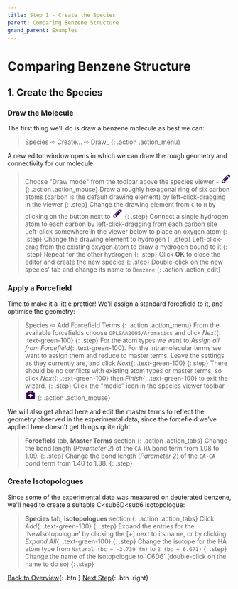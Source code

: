 ```yaml
---
title: Step 1 - Create the Species
parent: Comparing Benzene Structure
grand_parent: Examples
---
```

# Comparing Benzene Structure

## 1. Create the Species

### Draw the Molecule

The first thing we'll do is draw a benzene molecule as best we can:

> Species &#8680; Create... &#8680; Draw_
{: .action .action_menu}

A new editor window opens in which we can draw the rough geometry and connectivity for our molecule.

> Choose "Draw mode" from the toolbar above the species viewer - ![Draw mode](../icons/viewer_edit.png)
{: .action .action_mouse}
> Draw a roughly hexagonal ring of six carbon atoms (carbon is the default drawing element) by left-click-dragging in the viewer
{: .step}
> Change the drawing element from `C` to `H` by clicking on the button next to ![Draw mode](../icons/viewer_edit.png)
{: .step}
> Connect a single hydrogen atom to each carbon by left-click-dragging from each carbon site 
> Left-click somewhere in the viewer below to place an oxygen atom
{: .step}
> Change the drawing element to hydrogen
{: .step}
> Left-click-drag from the existing oxygen atom to draw a hydrogen bound to it
{: .step}
> Repeat for the other hydrogen
{: .step}
> Click **OK** to close the editor and create the new species
{: .step}
> Double-click on the new species' tab and change its name to `Benzene`
{: .action .action_edit}

### Apply a Forcefield

Time to make it a little prettier!  We'll assign a standard forcefield to it, and optimise the geometry:

> Species &#8680; Add Forcefield Terms
{: .action .action_menu}
> From the available forcefields choose `OPLSAA2005/Aromatics` and click _Next_{: .text-green-100}
{: .step}
> For the atom types we want to _Assign all from Forcefield_{: .text-green-100}. For the intramolecular terms we want to assign them and reduce to master terms. Leave the settings as they currently are, and click _Next_{: .text-green-100}
{: step}
> There should be no conflicts with existing atom types or master terms, so click _Next_{: .text-green-100} then _Finish_{: .text-green-100} to exit the wizard.
{: .step}
> Click the "medic" icon in the species viewer toolbar - ![Medic - Geometry optimise the current species](../icons/viewer_medic.png)
{: .action .action_mouse}

We will also get ahead here and edit the master terms to reflect the geometry observed in the experimental data, since the forcefield we've applied here doesn't get things quite right.

> **Forcefield** tab, **Master Terms** section
{: .action .action_tabs}
> Change the bond length (_Parameter 2_) of the `CA-HA` bond term from 1.08 to 1.09.
{: .step}
> Change the bond length (_Parameter 2_) of the `CA-CA` bond term from 1.40 to 1.38.
{: .step}

### Create Isotopologues

Since some of the experimental data was measured on deuterated benzene, we'll need to create a suitable C<sub6</sub>D<sub6</sub> isotopologue:

> **Species** tab, **Isotopologues** section
{: .action .action_tabs}
> Click _Add_{: .text-green-100}
{: .step}
> Expand the entries for the 'NewIsotopologue' by clicking the [+] next to its name, or by clicking _Expand All_{: .text-green-100}
{: .step}
> Change the isotope for the HA atom type from `Natural (bc = -3.739 fm)` to `2 (bc = 6.671)`
{: .step}
> Change the name of the isotopologue to 'C6D6' (double-click on the name to do so)
{: .step}

[Back to Overview](index.md){: .btn }   [Next Step](step2.md){: .btn .right}
